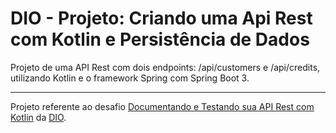 # DIO - Projeto: Criando uma Api Rest com Kotlin e Persistência de Dados

Projeto de uma API Rest com dois endpoints: /api/customers e /api/credits, utilizando Kotlin e o framework Spring com Spring Boot 3.

---

Projeto referente ao desafio [Documentando e Testando sua API Rest com Kotlin](https://web.dio.me/project/documentando-e-testando-sua-api-rest-com-kotlin/learning/de6a114c-b86a-4457-b0ab-3c5a93a86403) da [DIO](https://web.dio.me).

